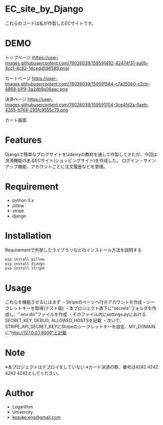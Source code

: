 # EC_site_by_Django
 
これらのコードは私が作製したECサイトです。
 
# DEMO
 
トップページ
(https://user-images.githubusercontent.com/76026039/159591492-42474f31-aa0b-4cc1-8c82-14cedd596589.png)

カートページ
https://user-images.githubusercontent.com/76026039/159591584-c7a050b0-c2cb-4868-b1f9-3a2db9a06aac.png

決済ページ
https://user-images.githubusercontent.com/76026039/159591704-3ce4fd2a-0aeb-4265-b764-295fc9555c79.png

カート画面

 
# Features
 
Djangoで簡単なブログサイトをUdemyの教材を通して作製してきたが、今回は
決済機能のあるECサイト(ショッピングサイト)を作成した。
ログイン・サインアップ機能、アカウントごとに注文履歴などを管理。

# Requirement
 
* python 3.x
* pillow
* stripe
* django
 
# Installation
 
Requirementで列挙したライブラリなどのインストール方法を説明する
 
```zsh
pip install pillow
pip install django
pip install stripe
```
 
# Usage
 
これらを機能させるにはまず
・Stripeのページへ行きアカウントを作成・シークレットキーを取得(テスト版)
・本プロジェクト直下に"secrets"フォルダを作成し、".env.div"ファイルを作成
・そのファイル内にsettings.pyにおけるSECRET_KEY, DEBUG, ALLOWED_HOSTSを記載
・次いで、STRIPE_API_SECRET_KEYにStripeのシークレットキーを設定、MY_DOMAINに"http://127.0.0.1:8000"と記載
 
# Note
 
※本プロジェクトはデプロイをしていない
※カード決済の際、番号は4242 4242 4242 4242としてください。
 
# Author
  
* Logarithm
* Univercity
* kosuke.eng@gmail.com

